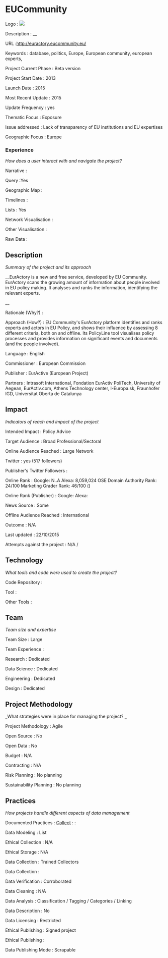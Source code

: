 # EUCommunity

Logo
: ![](http://euractory.eucommunity.eu/sites/default/files/logo-beta.png)

Description
: __

URL
:http://euractory.eucommunity.eu/


Keywords
: database, politics, Europe, European community, european experts,



Project Current Phase
: Beta version

    

Project Start Date
: 2013



Launch Date
: 2015



Most Recent Update
: 2015



Update Frequency
: yes



Thematic Focus
: Exposure



Issue addressed
: Lack of transparency of EU institutions and EU expertises



Geographic Focus
: Europe


### Experience

_How does a user interact with and navigate the project?_

Narrative
:  

Query
:Yes 

Geographic Map
:  

Timelines
:  

Lists
: Yes 

Network Visualisation
:  

Other Visualisation
:   

Raw Data 
:

## Description

_Summary of the project and its approach_

__EurActory is a new and free service, developed by EU Community. EurActory scans the growing amount of information about people involved in EU policy making. It analyses and ranks the information, identifying the relevant experts.

__


Rationale (Why?)
: 



Approach (How?)
: EU Community&#39;s EurActory platform identifies and ranks experts and actors in EU Policy, and shows their influence by assessing 8 different criteria, both on and offline. Its PolicyLine tool visualises policy processes and provides information on significant events and documents (and the people involved).



Language
: English



Commissioner
: European Commission



Publisher
: EurActive (European Project)



Partners
: Intrasoft International, Fondation EurActiv PoliTech, University of Aegean, EurActiv.com, Athens Technology center, I-Europa.sk, Fraunhofer IGD, Universitat Oberta de Catalunya


## Impact

_Indicators of reach and impact of the project_

Intended Impact
: Policy Advice



Target Audience
: Broad Professional/Sectoral



Online Audience Reached
: Large Network



Twitter
: yes (517 followers)



Publisher's Twitter Followers
: 



Online Rank
:  Google: N..A   Alexa: 8,059,024  OSE Domain Authority Rank: 24/100 Marketing Grader Rank: 46/100 ()


Online Rank (Publisher)
:  Google:   Alexa: 



News Source
: Some



Offline Audience Reached
: International



Outcome
: N/A



Last updated
: 22/10/2015


Attempts against the project
: N/A  / 


## Technology

_What tools and code were used to create the project?_

Code Repository
: []()



Tool
: 



Other Tools
: 


## Team

_Team size and expertise_

Team Size
: Large



Team Experience
:  

Research
: Dedicated 

Data Science
: Dedicated 

Engineering
:  Dedicated

Design
: Dedicated


## Project Methodology

_What strategies were in place for managing the project? _

Project Methodology
: Agile



Open Source
: No



Open Data
: No



Budget
: N/A



Contracting
: N/A



Risk Planning
: No planning



Sustainability Planning
: No planning



## Practices

_How projects handle different aspects of data management_

Documented Practices
: [Collect](http://euractory.eucommunity.eu/ranking) 
: []()
: []()


Data Modeling
: List



Ethical Collection
: N/A



Ethical Storage
: N/A



Data Collection
: Trained Collectors



Data Collection
: 



Data Verification
: Corroborated



Data Cleaning
: N/A



Data Analysis
: Classification / Tagging / Categories / Linking



Data Description
: No



Data Licensing
: Restricted



Ethical Publishing
: Signed project



Ethical Publishing
: 



Data Publishing Mode
: Scrapable
